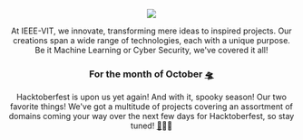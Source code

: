 

<p align="center">
  <img src="https://github.com/IEEE-VIT/.github/blob/Feb22/profile/IEEE%20Space.png">
</p>

<p align="center">
At IEEE-VIT, we innovate, transforming mere ideas to inspired projects. Our creations span a wide range of technologies, each with a unique purpose. Be it Machine Learning or Cyber Security, we've covered it all! 
</p>

<h3 align="center">
For the month of October <a href="https://youtu.be/TN2J7ezPGT0">🛸</a>
</h3>

<p align="center">
Hacktoberfest is upon us yet again! And with it, spooky season! Our two favorite things! We've got a multitude of projects covering an assortment of domains coming your way over the next few days for Hacktoberfest, so stay tuned! <a href="https://youtu.be/h1trO_Js2CA">👾</a>🧑‍🚀
</p>

